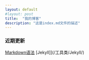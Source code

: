 ```yaml
---
layout: default
#layout: post
title:  "我的博客"
description: "这是index.md文件的描述"
---
```



### 近期更新
[Markdown语法](/Progs/Markups/Markdown/)
[Jekyll]](/工具类/Jekyll/)
